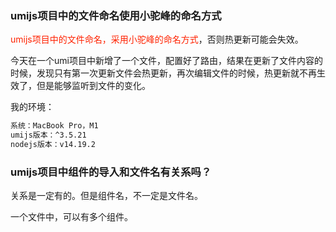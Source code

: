 ### umijs项目中的文件命名使用小驼峰的命名方式

<font color="#f20">umijs项目中的文件命名，采用小驼峰的命名方式</font>，否则热更新可能会失效。

今天在一个umi项目中新增了一个文件，配置好了路由，结果在更新了文件内容的时候，发现只有第一次更新文件会热更新，再次编辑文件的时候，热更新就不再生效了，但是能够监听到文件的变化。

我的环境：

```markdown
系统：MacBook Pro，M1
umijs版本：^3.5.21
nodejs版本：v14.19.2
```

### umijs项目中组件的导入和文件名有关系吗？

关系是一定有的。但是组件名，不一定是文件名。

一个文件中，可以有多个组件。